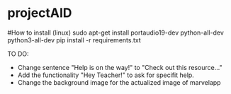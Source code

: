 # projectAID
#How to install (linux)
sudo apt-get install portaudio19-dev python-all-dev python3-all-dev
pip install -r requirements.txt

TO DO:
- Change sentence "Help is on the way!" to "Check out this resource..."
- Add the functionality "Hey Teacher!" to ask for specifit help.
- Change the background image for the actualized image of marvelapp
